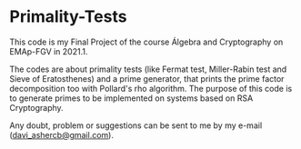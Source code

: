 # Primality-Tests
This code is my Final Project of the course Álgebra and Cryptography on EMAp-FGV in 2021.1.

The codes are about primality tests (like Fermat test, Miller-Rabin test and Sieve of Eratosthenes) and a prime generator, that prints the prime factor decomposition too with Pollard's rho algorithm.
The purpose of this code is to generate primes to be implemented on systems based on RSA Cryptography.

Any doubt, problem or suggestions can be sent to me by my e-mail (davi_ashercb@gmail.com).
